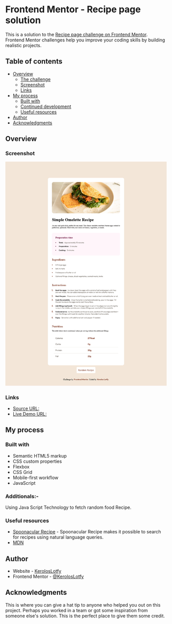 # Frontend Mentor - Recipe page solution

This is a solution to the [Recipe page challenge on Frontend Mentor](https://www.frontendmentor.io/challenges/recipe-page-KiTsR8QQKm). Frontend Mentor challenges help you improve your coding skills by building realistic projects. 

## Table of contents

- [Overview](#overview)
  - [The challenge](#the-challenge)
  - [Screenshot](#screenshot)
  - [Links](#links)
- [My process](#my-process)
  - [Built with](#built-with)
  - [Continued development](#Additionals)
  - [Useful resources](#useful-resources)
- [Author](#author)
- [Acknowledgments](#acknowledgments)


## Overview

### Screenshot

![Recipe page](./assets/images/Screen%20Shot%202025-09-12%20at%2010.39.02.png)


### Links

-  [Source URL:](https://www.frontendmentor.io/challenges/recipe-page-KiTsR8QQKm)
-  [Live Demo URL:](https://keroloslotfy.github.io/Challenges/Recipe-page)

## My process

### Built with

- Semantic HTML5 markup
- CSS custom properties
- Flexbox
- CSS Grid
- Mobile-first workflow
- JavaScript



### Additionals:-

Using Java Script Technology to fetch random food Recipe.


### Useful resources

- [Spoonacular Recipe](https://spoonacular.com/food-api) - Spoonacular Recipe makes it possible to search for recipes using natural language queries.
- [MDN](https://developer.mozilla.org/en-US/)


## Author

- Website - [KerolosLotfy](https://www.your-site.com)
- Frontend Mentor - [@KerolosLotfy](https://www.frontendmentor.io/profile/KerolosLotfy)


## Acknowledgments

This is where you can give a hat tip to anyone who helped you out on this project. Perhaps you worked in a team or got some inspiration from someone else's solution. This is the perfect place to give them some credit.

